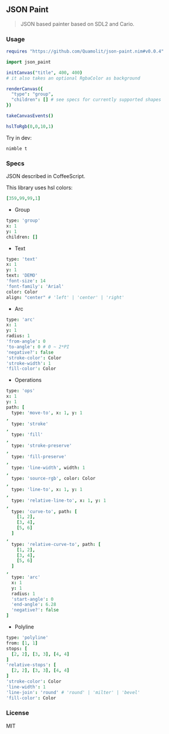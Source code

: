 
JSON Paint
----

> JSON based painter based on SDL2 and Cario.

### Usage

```nim
requires "https://github.com/Quamolit/json-paint.nim#v0.0.4"
```

```nim
import json_paint

initCanvas("title", 400, 400)
# it also takes an optional RgbaColor as background

renderCanvas({
  "type": "group",
  "children": [] # see specs for currently supported shapes
})

takeCanvasEvents()

hslToRgb(0,0,10,1)
```

Try in dev:

```
nimble t
```

### Specs

JSON described in CoffeeScript.

This library uses hsl colors:

```coffee
[359,99,99,1]
```

* Group

```coffee
type: 'group'
x: 1
y: 1
children: []
```

* Text

```coffee
type: 'text'
x: 1
y: 1
text: 'DEMO'
'font-size': 14
'font-family': 'Arial'
color: Color
align: "center" # 'left' | 'center' | 'right'
```

* Arc

```coffee
type: 'arc'
x: 1
y: 1
radius: 1
'from-angle': 0
'to-angle': 0 # 0 ~ 2*PI
'negative?': false
'stroke-color': Color
'stroke-width': 1
'fill-color': Color
```

* Operations

```coffee
type: 'ops'
x: 1
y: 1
path: [
  type: 'move-to', x: 1, y: 1
,
  type: 'stroke'
,
  type: 'fill'
,
  type: 'stroke-preserve'
,
  type: 'fill-preserve'
,
  type: 'line-width', width: 1
,
  type: 'source-rgb', color: Color
,
  type: 'line-to', x: 1, y: 1
,
  type: 'relative-line-to', x: 1, y: 1
,
  type: 'curve-to', path: [
    [1, 2],
    [3, 4],
    [5, 6]
  ]
,
  type: 'relative-curve-to', path: [
    [1, 2],
    [3, 4],
    [5, 6]
  ]
,
  type: 'arc'
  x: 1
  y: 1
  radius: 1
  'start-angle': 0
  'end-angle': 6.28
  'negative?': false
]
```

* Polyline

```coffee
type: 'polyline'
from: [1, 1]
stops: [
  [2, 2], [3, 3], [4, 4]
]
'relative-stops': [
  [2, 2], [3, 3], [4, 4]
]
'stroke-color': Color
'line-width': 1
'line-join': 'round' # 'round' | 'milter' | 'bevel'
'fill-color': Color
```

### License

MIT
